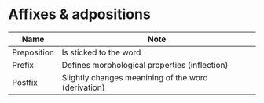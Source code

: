 ﻿# Affixes & adpositions
|Name|Note|
|----|----|
|Preposition|Is sticked to the word|
|Prefix|Defines morphological properties (inflection)|
|Postfix|Slightly changes meanining of the word (derivation)|